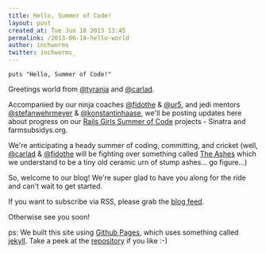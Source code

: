 ```yaml
---
title: Hello, Summer of Code!
layout: post
created_at: Tue Jun 18 2013 13:45
permalink: /2013-06-18-hello-world
author: inchworms
twitter: inchworms_
---
```


    puts "Hello, Summer of Code!"

Greetings world from [@tyranja](https://twitter.com/_tyranja_) and [@carlad](https://twitter.com/CarlaD). 

Accompanied by our ninja coaches [@fidothe](https://twitter.com/fidothe) & [@ur5](https://twitter.com/ur5), and jedi mentors [@stefanwehrmeyer](https://twitter.com/stefanwehrmeyer) & [@konstantinhaase](https://twitter.com/konstantinhaase), we'll be posting updates here about progress on our [Rails Girls Summer of Code](http://railsgirlssummerofcode.org/) projects - Sinatra and farmsubsidys.org.

We're anticipating a heady summer of coding, committing, and cricket (well, [@carlad](https://twitter.com/CarlaD) & [@fidothe](https://twitter.com/fidothe) will be fighting over something called [The Ashes](http://en.wikipedia.org/wiki/The_Ashes) which we understand to be a tiny old ceramic urn of stump ashes... go figure...)

So, welcome to our blog! We're super glad to have you along for the ride and can't wait to get started.

If you want to subscribe via RSS, please grab the [blog feed](/blog/feed.xml).

Otherwise see you soon!


ps: We built this site using [Github Pages](http://pages.github.com), which uses something called [jekyll](http://jekyllrb.com/). Take a peek at the [repository](https://github.com/inchworms/inchworms/) if you like :-)












